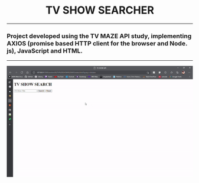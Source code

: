 


<h1 align="center">TV SHOW SEARCHER</h1>

---
<h3>
Project developed using the TV MAZE API study, implementing AXIOS (promise based HTTP client for the browser and Node. js), JavaScript and HTML.
</h3>

---

<p align="center">
  <img src="./tvShowSearcher.gif">
</p>
